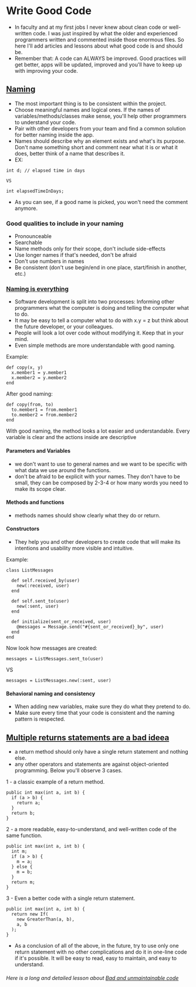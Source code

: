 # Write Good Code

- In faculty and at my first jobs I never knew about clean code or well-written code. I was just inspired by what the older and experienced programmers written and commented inside those enormous files. So here I'll add articles and lessons about what good code is and should be.
- Remember that: A code can ALWAYS be improved. Good practices will get better, apps will be updated, improved and you'll have to keep up with improving your code.

## [Naming](https://deviq.com/practices/naming-things)

 - The most important thing is to be consistent within the project.
 - Choose meaningful names and logical ones. If the names of variables/methods/classes make sense, you'll help other programmers to understand your code.
 - Pair with other developers from your team and find a common solution for better naming inside the app.
 - Names should describe why an element exists and what's its purpose. Don't name something short and comment near what it is or what it does, better think of a name that describes it.
 - EX:
 ```
 int d; // elapsed time in days
 ```
    VS
 ```
 int elapsedTimeInDays;
 ```
 - As you can see, if a good name is picked, you won't need the comment anymore.

### Good qualities to include in your naming

 - Pronounceable
 - Searchable
 - Name methods only for their scope, don't include side-effects
 - Use longer names if that's needed, don't be afraid
 - Don't use numbers in names
 - Be consistent (don't use begin/end in one place, start/finish in another, etc.)

### [Naming is everything](https://jasonroelofs.com/articles/2012/10/01/naming-is-everything/)
- Software development is split into two processes: Informing other programmers what the computer is doing and telling the computer what to do.
- It may be easy to tell a computer what to do with x.y = z but think about the future developer, or your colleagues.
- People will look a lot over code without modifying it. Keep that in your mind.
- Even simple methods are more understandable with good naming.

Example:
```
def copy(x, y)
  x.member1 = y.member1
  x.member2 = y.member2
end
```
After good naming:
```
def copy(from, to)
  to.member1 = from.member1
  to.member2 = from.member2
end
```

With good naming, the method looks a lot easier and understandable. Every variable is clear and the actions inside are descriptive

#### Parameters and Variables
- we don't want to use to general names and we want to be specific with what data we use around the functions.
- don't be afraid to be explicit with your names. They don't have to be small, they can be composed by 2-3-4 or how many words you need to make its scope clear.

#### Methods and functions
- methods names should show clearly what they do or return.

#### Constructors

- They help you and other developers to create code that will make its intentions and usability more visible and intuitive.

Example:
```
class ListMessages

  def self.received_by(user)
    new(:received, user)
  end

  def self.sent_to(user)
    new(:sent, user)
  end

  def initialize(sent_or_received, user)
    @messages = Message.send("#{sent_or_received}_by", user)
  end
end
````
Now look how messages are created:
```
messages = ListMessages.sent_to(user)
```
VS
```
messages = ListMessages.new(:sent, user)
```

#### Behavioral naming and consistency
- When adding new variables, make sure they do what they pretend to do.
- Make sure every time that your code is consistent and the naming pattern is respected.


## [Multiple returns statements are a bad ideea](https://www.yegor256.com/2015/08/18/multiple-return-statements-in-oop.html)

- a return method should only have a single return statement and nothing else.
- any other operators and statements are against object-oriented programming.
Below you'll observe 3 cases.

1 - a classic example of a return method.
```
public int max(int a, int b) {
  if (a > b) {
    return a;
  }
  return b;
}
```
2 - a more readable, easy-to-understand, and well-written code of the same function.
```
public int max(int a, int b) {
  int m;
  if (a > b) {
    m = a;
  } else {
    m = b;
  }
  return m;
}
```
3 - Even a better code with a single return statement.
```
public int max(int a, int b) {
  return new If(
    new GreaterThan(a, b),
    a, b
  );
}
```
- As a conclusion of all of the above, in the future, try to use only one return statement with no other complications and do it in one-line code if it's possible. It will be easy to read, easy to maintain, and easy to understand.

###### Here is a long and detailed lesson about [Bad and unmaintainable code](https://github.com/Droogans/unmaintainable-code)
